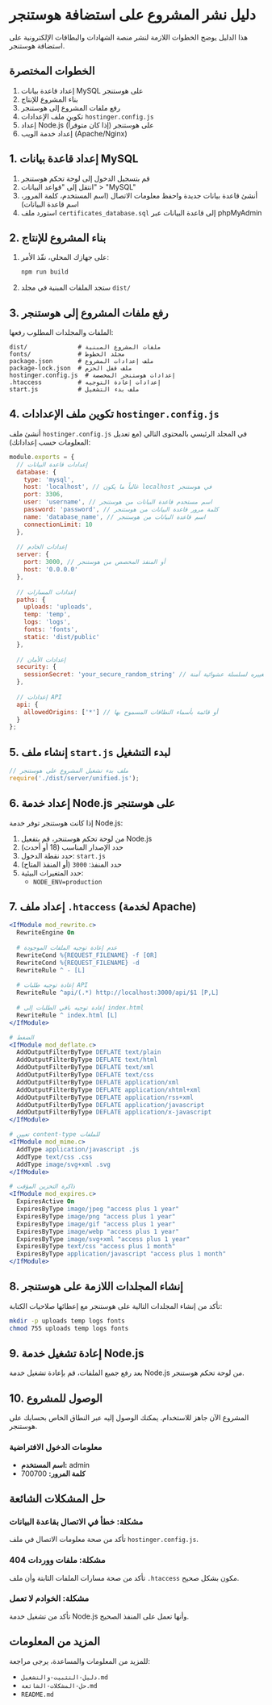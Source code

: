 # دليل نشر المشروع على استضافة هوستنجر

هذا الدليل يوضح الخطوات اللازمة لنشر منصة الشهادات والبطاقات الإلكترونية على استضافة هوستنجر.

## الخطوات المختصرة

1. إعداد قاعدة بيانات MySQL على هوستنجر
2. بناء المشروع للإنتاج
3. رفع ملفات المشروع إلى هوستنجر
4. تكوين ملف الإعدادات `hostinger.config.js`
5. إعداد Node.js على هوستنجر (إذا كان متوفراً)
6. إعداد خدمة الويب (Apache/Nginx)

## 1. إعداد قاعدة بيانات MySQL

1. قم بتسجيل الدخول إلى لوحة تحكم هوستنجر
2. انتقل إلى "قواعد البيانات" > "MySQL"
3. أنشئ قاعدة بيانات جديدة واحفظ معلومات الاتصال (اسم المستخدم، كلمة المرور، اسم قاعدة البيانات)
4. استورد ملف `certificates_database.sql` إلى قاعدة البيانات عبر phpMyAdmin

## 2. بناء المشروع للإنتاج

1. على جهازك المحلي، نفّذ الأمر:
   ```bash
   npm run build
   ```

2. ستجد الملفات المبنية في مجلد `dist/`

## 3. رفع ملفات المشروع إلى هوستنجر

الملفات والمجلدات المطلوب رفعها:

```
dist/              # ملفات المشروع المبنية
fonts/             # مجلد الخطوط
package.json       # ملف إعدادات المشروع
package-lock.json  # ملف قفل الحزم
hostinger.config.js  # إعدادات هوستنجر المخصصة
.htaccess          # إعدادات إعادة التوجيه
start.js           # ملف بدء التشغيل
```

## 4. تكوين ملف الإعدادات `hostinger.config.js`

أنشئ ملف `hostinger.config.js` في المجلد الرئيسي بالمحتوى التالي (مع تعديل المعلومات حسب إعداداتك):

```javascript
module.exports = {
  // إعدادات قاعدة البيانات
  database: {
    type: 'mysql',
    host: 'localhost', // غالباً ما يكون localhost في هوستنجر
    port: 3306,
    user: 'username', // اسم مستخدم قاعدة البيانات من هوستنجر
    password: 'password', // كلمة مرور قاعدة البيانات من هوستنجر
    name: 'database_name', // اسم قاعدة البيانات من هوستنجر
    connectionLimit: 10
  },
  
  // إعدادات الخادم
  server: {
    port: 3000, // أو المنفذ المخصص من هوستنجر
    host: '0.0.0.0'
  },
  
  // إعدادات المسارات
  paths: {
    uploads: 'uploads',
    temp: 'temp',
    logs: 'logs',
    fonts: 'fonts',
    static: 'dist/public'
  },
  
  // إعدادات الأمان
  security: {
    sessionSecret: 'your_secure_random_string' // قم بتغييره لسلسلة عشوائية آمنة
  },
  
  // إعدادات API
  api: {
    allowedOrigins: ['*'] // أو قائمة بأسماء النطاقات المسموح بها
  }
};
```

## 5. إنشاء ملف `start.js` لبدء التشغيل

```javascript
// ملف بدء تشغيل المشروع على هوستنجر
require('./dist/server/unified.js');
```

## 6. إعداد خدمة Node.js على هوستنجر

إذا كانت هوستنجر توفر خدمة Node.js:

1. من لوحة تحكم هوستنجر، قم بتفعيل Node.js
2. حدد الإصدار المناسب (18 أو أحدث)
3. حدد نقطة الدخول: `start.js`
4. حدد المنفذ: `3000` (أو المنفذ المتاح)
5. حدد المتغيرات البيئية:
   - `NODE_ENV=production`

## 7. إعداد ملف `.htaccess` (لخدمة Apache)

```apache
<IfModule mod_rewrite.c>
  RewriteEngine On
  
  # عدم إعادة توجيه الملفات الموجودة
  RewriteCond %{REQUEST_FILENAME} -f [OR]
  RewriteCond %{REQUEST_FILENAME} -d
  RewriteRule ^ - [L]
  
  # إعادة توجيه طلبات API
  RewriteRule ^api/(.*) http://localhost:3000/api/$1 [P,L]
  
  # إعادة توجيه باقي الطلبات إلى index.html
  RewriteRule ^ index.html [L]
</IfModule>

# الضغط
<IfModule mod_deflate.c>
  AddOutputFilterByType DEFLATE text/plain
  AddOutputFilterByType DEFLATE text/html
  AddOutputFilterByType DEFLATE text/xml
  AddOutputFilterByType DEFLATE text/css
  AddOutputFilterByType DEFLATE application/xml
  AddOutputFilterByType DEFLATE application/xhtml+xml
  AddOutputFilterByType DEFLATE application/rss+xml
  AddOutputFilterByType DEFLATE application/javascript
  AddOutputFilterByType DEFLATE application/x-javascript
</IfModule>

# تعيين content-type للملفات
<IfModule mod_mime.c>
  AddType application/javascript .js
  AddType text/css .css
  AddType image/svg+xml .svg
</IfModule>

# ذاكرة التخزين المؤقت
<IfModule mod_expires.c>
  ExpiresActive On
  ExpiresByType image/jpeg "access plus 1 year"
  ExpiresByType image/png "access plus 1 year"
  ExpiresByType image/gif "access plus 1 year"
  ExpiresByType image/webp "access plus 1 year"
  ExpiresByType image/svg+xml "access plus 1 year"
  ExpiresByType text/css "access plus 1 month"
  ExpiresByType application/javascript "access plus 1 month"
</IfModule>
```

## 8. إنشاء المجلدات اللازمة على هوستنجر

تأكد من إنشاء المجلدات التالية على هوستنجر مع إعطائها صلاحيات الكتابة:

```bash
mkdir -p uploads temp logs fonts
chmod 755 uploads temp logs fonts
```

## 9. إعادة تشغيل خدمة Node.js

بعد رفع جميع الملفات، قم بإعادة تشغيل خدمة Node.js من لوحة تحكم هوستنجر.

## 10. الوصول للمشروع

المشروع الآن جاهز للاستخدام. يمكنك الوصول إليه عبر النطاق الخاص بحسابك على هوستنجر.

### معلومات الدخول الافتراضية

- **اسم المستخدم:** admin
- **كلمة المرور:** 700700

## حل المشكلات الشائعة

### مشكلة: خطأ في الاتصال بقاعدة البيانات

تأكد من صحة معلومات الاتصال في ملف `hostinger.config.js`.

### مشكلة: ملفات ووردات 404

تأكد من صحة مسارات الملفات الثابتة وأن ملف `.htaccess` مكون بشكل صحيح.

### مشكلة: الخوادم لا تعمل

تأكد من تشغيل خدمة Node.js وأنها تعمل على المنفذ الصحيح.

## المزيد من المعلومات

للمزيد من المعلومات والمساعدة، يرجى مراجعة:
- `دليل-التثبيت-والتشغيل.md`
- `حل-المشكلات-الشائعة.md`
- `README.md`